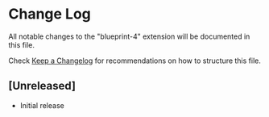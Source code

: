 # Change Log

All notable changes to the "blueprint-4" extension will be documented in this file.

Check [Keep a Changelog](http://keepachangelog.com/) for recommendations on how to structure this file.

## [Unreleased]

- Initial release
